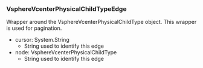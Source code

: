 ### VsphereVcenterPhysicalChildTypeEdge
Wrapper around the VsphereVcenterPhysicalChildType object. This wrapper is used for pagination.

- cursor: System.String
  - String used to identify this edge
- node: VsphereVcenterPhysicalChildType
  - String used to identify this edge
